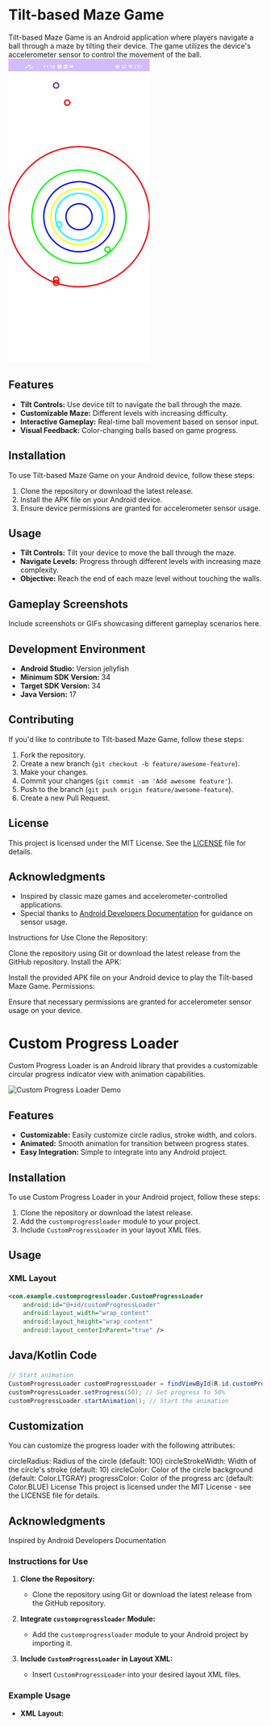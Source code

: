 # Tilt-based Maze Game

Tilt-based Maze Game is an Android application where players navigate a ball through a maze by tilting their device. The game utilizes the device's accelerometer sensor to control the movement of the ball.
<img src="upload.jpg" alt="Tilt-based Maze Game Demo" width="280" height="600">

## Features

- **Tilt Controls:** Use device tilt to navigate the ball through the maze.
- **Customizable Maze:** Different levels with increasing difficulty.
- **Interactive Gameplay:** Real-time ball movement based on sensor input.
- **Visual Feedback:** Color-changing balls based on game progress.

## Installation

To use Tilt-based Maze Game on your Android device, follow these steps:

1. Clone the repository or download the latest release.
2. Install the APK file on your Android device.
3. Ensure device permissions are granted for accelerometer sensor usage.

## Usage

- **Tilt Controls:** Tilt your device to move the ball through the maze.
- **Navigate Levels:** Progress through different levels with increasing maze complexity.
- **Objective:** Reach the end of each maze level without touching the walls.

## Gameplay Screenshots

Include screenshots or GIFs showcasing different gameplay scenarios here.

## Development Environment

- **Android Studio:** Version jellyfish
- **Minimum SDK Version:** 34
- **Target SDK Version:** 34
- **Java Version:** 17

## Contributing

If you'd like to contribute to Tilt-based Maze Game, follow these steps:

1. Fork the repository.
2. Create a new branch (`git checkout -b feature/awesome-feature`).
3. Make your changes.
4. Commit your changes (`git commit -am 'Add awesome feature'`).
5. Push to the branch (`git push origin feature/awesome-feature`).
6. Create a new Pull Request.

## License

This project is licensed under the MIT License. See the [LICENSE](LICENSE) file for details.

## Acknowledgments

- Inspired by classic maze games and accelerometer-controlled applications.
- Special thanks to [Android Developers Documentation](https://developer.android.com) for guidance on sensor usage.


Instructions for Use
Clone the Repository:

Clone the repository using Git or download the latest release from the GitHub repository.
Install the APK:

Install the provided APK file on your Android device to play the Tilt-based Maze Game.
Permissions:

Ensure that necessary permissions are granted for accelerometer sensor usage on your device.

# Custom Progress Loader

Custom Progress Loader is an Android library that provides a customizable circular progress indicator view with animation capabilities.

![Custom Progress Loader Demo](demo.gif)

## Features

- **Customizable:** Easily customize circle radius, stroke width, and colors.
- **Animated:** Smooth animation for transition between progress states.
- **Easy Integration:** Simple to integrate into any Android project.

## Installation

To use Custom Progress Loader in your Android project, follow these steps:

1. Clone the repository or download the latest release.
2. Add the `customprogressloader` module to your project.
3. Include `CustomProgressLoader` in your layout XML files.

## Usage

### XML Layout

```xml
<com.example.customprogressloader.CustomProgressLoader
    android:id="@+id/customProgressLoader"
    android:layout_width="wrap_content"
    android:layout_height="wrap_content"
    android:layout_centerInParent="true" />
```

## Java/Kotlin Code
    
```java
// Start animation
CustomProgressLoader customProgressLoader = findViewById(R.id.customProgressLoader);
customProgressLoader.setProgress(50); // Set progress to 50%
customProgressLoader.startAnimation(); // Start the animation
```

## Customization
You can customize the progress loader with the following attributes:

circleRadius: Radius of the circle (default: 100)
circleStrokeWidth: Width of the circle's stroke (default: 10)
circleColor: Color of the circle background (default: Color.LTGRAY)
progressColor: Color of the progress arc (default: Color.BLUE)
License
This project is licensed under the MIT License - see the LICENSE file for details.

## Acknowledgments
Inspired by Android Developers Documentation


### Instructions for Use

1. **Clone the Repository:**
    - Clone the repository using Git or download the latest release from the GitHub repository.

2. **Integrate `customprogressloader` Module:**
    - Add the `customprogressloader` module to your Android project by importing it.

3. **Include `CustomProgressLoader` in Layout XML:**
    - Insert `CustomProgressLoader` into your desired layout XML files.

### Example Usage

- **XML Layout:**
